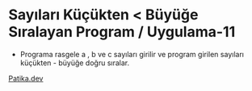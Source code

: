 # Sayıları Küçükten < Büyüğe Sıralayan Program  / Uygulama-11

* Programa rasgele a , b ve c sayıları girilir ve program girilen sayıları küçükten - büyüğe doğru sıralar.


[Patika.dev](https://www.patika.dev)
